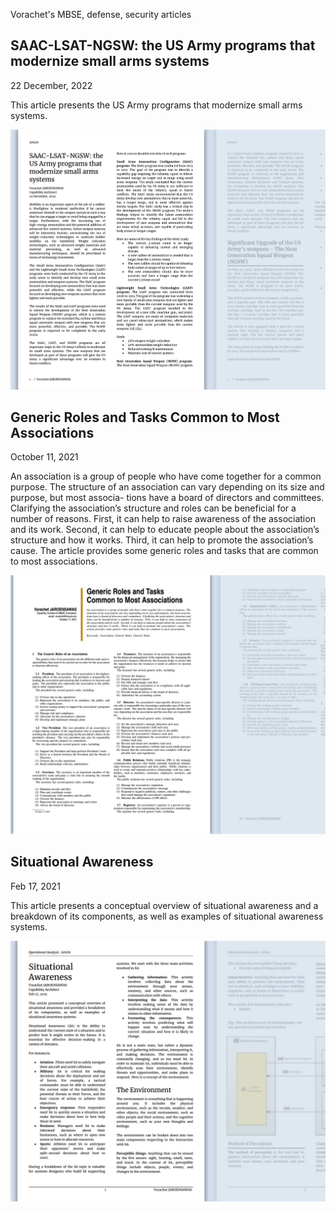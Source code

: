 Vorachet's MBSE, defense, security articles

## SAAC-LSAT-NGSW: the US Army programs that modernize small arms systems

22 December, 2022

This article presents the US Army programs that modernize small arms systems.


![SAAC-LSAT-NGSW.pdf](SAAC-LSAT-NGSW.png)


## Generic Roles and Tasks Common to Most Associations
October 11, 2021

An association is a group of people who have come together for a common purpose. The structure of an association can vary depending on its size and purpose, but most associa- tions have a board of directors and committees. Clarifying the association’s structure and roles can be beneficial for a number of reasons. First, it can help to raise awareness of the association and its work. Second, it can help to educate people about the association’s structure and how it works. Third, it can help to promote the association’s cause. The article provides some generic roles and tasks that are common to most associations.

![eneric_Roles_and_Tasks_Common_to_Most_Associations.pdf](Generic_Roles_and_Tasks_Common_to_Most_Associations.png)


## Situational Awareness
Feb 17, 2021

This article presents a conceptual overview of situational awareness and a breakdown of its components, as well as examples of situational awareness systems. 

![Situational_Awareness.pdf](Situational_Awareness.png)

